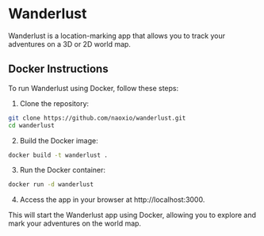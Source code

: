 # Wanderlust

Wanderlust is a location-marking app that allows you to track your adventures on a 3D or 2D world map.

## Docker Instructions

To run Wanderlust using Docker, follow these steps:

1. Clone the repository:
```sh
git clone https://github.com/naoxio/wanderlust.git
cd wanderlust
```

2. Build the Docker image:
```sh
docker build -t wanderlust .
```

3. Run the Docker container:
```sh
docker run -d wanderlust
```

4. Access the app in your browser at http://localhost:3000.

This will start the Wanderlust app using Docker, allowing you to explore and mark your adventures on the world map.
